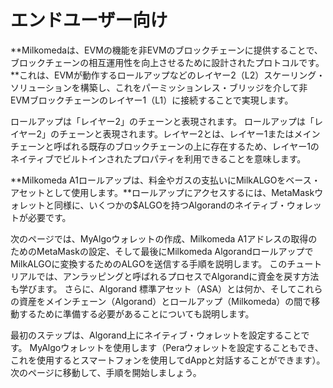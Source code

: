 # エンドユーザー向け

**Milkomedaは、EVMの機能を非EVMのブロックチェーンに提供することで、ブロックチェーンの相互運用性を向上させるために設計されたプロトコルです。**これは、EVMが動作するロールアップなどのレイヤー2（L2）スケーリング・ソリューションを構築し、これをパーミッションレス・ブリッジを介して非EVMブロックチェーンのレイヤー1（L1）に接続することで実現します。

ロールアップは「レイヤー2」のチェーンと表現されます。 ロールアップは「レイヤー2」のチェーンと表現されます。レイヤー2とは、レイヤー1またはメインチェーンと呼ばれる既存のブロックチェーンの上に存在するため、レイヤー1のネイティブでビルトインされたプロパティを利用できることを意味します。

**Milkomeda A1ロールアップは、料金やガスの支払いにMilkALGOをベース・アセットとして使用します。**ロールアップにアクセスするには、MetaMaskウォレットと同様に、いくつかの$ALGOを持つAlgorandのネイティブ・ウォレットが必要です。

次のページでは、MyAlgoウォレットの作成、Milkomeda A1アドレスの取得のためのMetaMaskの設定、そして最後にMilkomeda AlgorandロールアップでMilkALGOに変換するためのALGOを送信する手順を説明します。 このチュートリアルでは、アンラッピングと呼ばれるプロセスでAlgorandに資金を戻す方法も学びます。 さらに、Algorand 標準アセット（ASA）とは何か、そしてこれらの資産をメインチェーン（Algorand）とロールアップ（Milkomeda）の間で移動するために準備する必要があることについても説明します。

最初のステップは、Algorand上にネイティブ・ウォレットを設定することです。 MyAlgoウォレットを使用します（Peraウォレットを設定することもでき、これを使用するとスマートフォンを使用してdAppと対話することができます）。 次のページに移動して、手順を開始しましょう。
